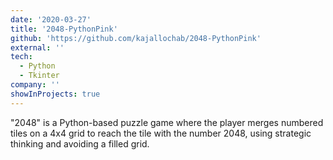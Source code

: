```yaml
---
date: '2020-03-27'
title: '2048-PythonPink'
github: 'https://github.com/kajallochab/2048-PythonPink'
external: ''
tech:
  - Python
  - Tkinter
company: ''
showInProjects: true
---
```


"2048" is a Python-based puzzle game where the player merges numbered tiles on a 4x4 grid to reach the tile with the number 2048, using strategic thinking and avoiding a filled grid. 